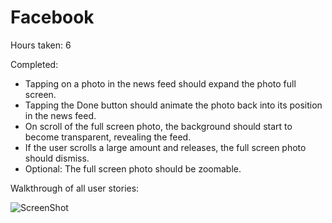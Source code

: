 Facebook
========
Hours taken: 6

Completed:
- Tapping on a photo in the news feed should expand the photo full screen.
- Tapping the Done button should animate the photo back into its position in the news feed.
- On scroll of the full screen photo, the background should start to become transparent, revealing the feed.
- If the user scrolls a large amount and releases, the full screen photo should dismiss.
- Optional: The full screen photo should be zoomable.

Walkthrough of all user stories:

![ScreenShot](Walkthru.gif)
